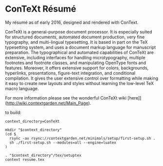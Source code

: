 # ConTeXt Résumé
My résumé as of early 2016, designed and rendered with ConText.

ConTeXt is a general-purpose document processor. It is especially suited for structured documents, automated document production, very fine typography, and multi-lingual typesetting. It is based in part on the TeX typesetting system, and uses a document markup language for manuscript preparation. The typographical and automated capabilities of ConTeXt are extensive, including interfaces for handling microtypography, multiple footnotes and footnote classes, and manipulating OpenType fonts and features. Moreover, it offers extensive support for colors, backgrounds, hyperlinks, presentations, figure-text integration, and conditional compilation. It gives the user extensive control over formatting while making it easy to create new layouts and styles without learning the low-level TeX macro language.

For more information please see the wonderful ConTeXt wiki [here]](http://wiki.contextgarden.net/Main_Page).

to build: 

    context_directory=ConTeXt

    mkdir "$context_directory"
    (cd $_
      rsync -av rsync://contextgarden.net/minimals/setup/first-setup.sh .
      sh ./first-setup.sh --modules=all --engine=luatex
    )

    . "$context_directory"/tex/setuptex
    context resume.tex
